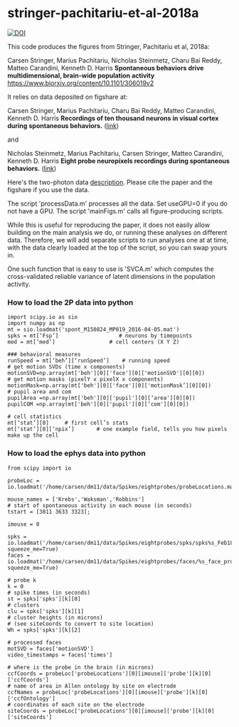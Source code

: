 # stringer-pachitariu-et-al-2018a
[![DOI](https://zenodo.org/badge/130262484.svg)](https://zenodo.org/badge/latestdoi/130262484)


This code produces the figures from Stringer, Pachitariu et al, 2018a:

Carsen Stringer, Marius Pachitariu, Nicholas Steinmetz, Charu Bai Reddy, Matteo Carandini, Kenneth D. Harris
**Spontaneous behaviors drive multidimensional, brain-wide population activity**
https://www.biorxiv.org/content/10.1101/306019v2

It relies on data deposited on figshare at:

Carsen Stringer, Marius Pachitariu, Charu Bai Reddy, Matteo Carandini, Kenneth D. Harris
**Recordings of ten thousand neurons in visual cortex during spontaneous behaviors.** ([link](https://figshare.com/articles/Recordings_of_ten_thousand_neurons_in_visual_cortex_during_spontaneous_behaviors/6163622))

and

Nicholas Steinmetz, Marius Pachitariu, Carsen Stringer, Matteo Carandini, Kenneth D. Harris
**Eight probe neuropixels recordings during spontaneous behaviors.** ([link](https://figshare.com/articles/Eight-probe_Neuropixels_recordings_during_spontaneous_behaviors/7739750))

Here's the two-photon data [description](dataSharing.pdf). Please cite the paper and the figshare if you use the data.

The script 'processData.m' processes all the data. Set useGPU=0 if you do not have a GPU. The script 'mainFigs.m' calls all figure-producing scripts. 

While this is useful for reproducing the paper, it does not easily allow building on the main analysis we do, or running these analyses on different data. Therefore, we will add separate scripts to run analyses one at at time, with the data clearly loaded at the top of the script, so you can swap yours in. 

One such function that is easy to use is 'SVCA.m' which computes the cross-validated reliable variance of latent dimensions in the population activity.

### How to load the 2P data into python ###
```
import scipy.io as sio
import numpy as np
mt = sio.loadmat('spont_M150824_MP019_2016-04-05.mat')
spks = mt[‘Fsp’]                   # neurons by timepoints
med = mt[‘med’]                 # cell centers (X Y Z)

### behavioral measures
runSpeed = mt[‘beh’][‘runSpeed’]    # running speed
# get motion SVDs (time x components)
motionSVD=np.array(mt['beh'][0]['face'][0]['motionSVD'][0][0])  
# get motion masks (pixelY x pixelX x components)
motionMask=np.array(mt['beh'][0]['face'][0]['motionMask’][0][0])     
# pupil area and com
pupilArea =np.array(mt['beh'][0]['pupil'][0][‘area'][0][0])  
pupilCOM =np.array(mt['beh'][0]['pupil'][0][‘com'][0][0])  

# cell statistics
mt[‘stat’][0]     # first cell’s stats
mt[‘stat’][0][‘npix’]       # one example field, tells you how pixels make up the cell
```

### How to load the ephys data into python ###
```
from scipy import io

probeLoc = io.loadmat('/home/carsen/dm11/data/Spikes/eightprobes/probeLocations.mat')

mouse_names = ['Krebs','Waksman','Robbins']
# start of spontaneous activity in each mouse (in seconds)
tstart = [3811 3633 3323];

imouse = 0

spks = io.loadmat('/home/carsen/dm11/data/Spikes/eightprobes/spks/spks%s_Feb18.mat'%mouse_names[imouse], squeeze_me=True)
faces = io.loadmat('/home/carsen/dm11/data/Spikes/eightprobes/faces/%s_face_proc.mat'%mouse_names[imouse], squeeze_me=True)

# probe k
k = 0
# spike times (in seconds)
st = spks['spks'][k][0]
# clusters
clu = spks['spks'][k][1]
# cluster heights (in microns)
# (see siteCoords to convert to site location)
Wh = spks['spks'][k][2]

# processed faces
motSVD = faces['motionSVD']
video_timestamps = faces['times']

# where is the probe in the brain (in microns)
ccfCoords = probeLoc['probeLocations'][0][imouse]['probe'][k][0]['ccfCoords']
# name of area in Allen ontology by site on electrode
ccfNames = probeLoc['probeLocations'][0][imouse]['probe'][k][0]['ccfOntology']
# coordinates of each site on the electrode
siteCoords = probeLoc['probeLocations'][0][imouse]['probe'][k][0]['siteCoords']

```
